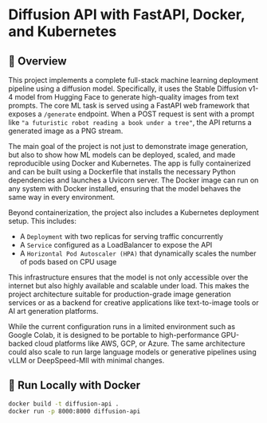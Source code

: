 # Diffusion API with FastAPI, Docker, and Kubernetes

## 🧠 Overview
This project implements a complete full-stack machine learning deployment pipeline using a diffusion model. Specifically, it uses the Stable Diffusion v1-4 model from Hugging Face to generate high-quality images from text prompts. The core ML task is served using a FastAPI web framework that exposes a `/generate` endpoint. When a POST request is sent with a prompt like `"a futuristic robot reading a book under a tree"`, the API returns a generated image as a PNG stream.

The main goal of the project is not just to demonstrate image generation, but also to show how ML models can be deployed, scaled, and made reproducible using Docker and Kubernetes. The app is fully containerized and can be built using a Dockerfile that installs the necessary Python dependencies and launches a Uvicorn server. The Docker image can run on any system with Docker installed, ensuring that the model behaves the same way in every environment.

Beyond containerization, the project also includes a Kubernetes deployment setup. This includes:
- A `Deployment` with two replicas for serving traffic concurrently
- A `Service` configured as a LoadBalancer to expose the API
- A `Horizontal Pod Autoscaler (HPA)` that dynamically scales the number of pods based on CPU usage

This infrastructure ensures that the model is not only accessible over the internet but also highly available and scalable under load. This makes the project architecture suitable for production-grade image generation services or as a backend for creative applications like text-to-image tools or AI art generation platforms.

While the current configuration runs in a limited environment such as Google Colab, it is designed to be portable to high-performance GPU-backed cloud platforms like AWS, GCP, or Azure. The same architecture could also scale to run large language models or generative pipelines using vLLM or DeepSpeed-MII with minimal changes.

## 🚀 Run Locally with Docker
```bash
docker build -t diffusion-api .
docker run -p 8000:8000 diffusion-api

